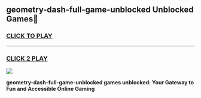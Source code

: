 
## geometry-dash-full-game-unblocked Unblocked Games👋
<h3>
<a href="https://news.freeplayer.one?title=geometry-dash-full-game-unblocked&ref=16F">CLICK TO PLAY</a></h3>
<hr>

<h3>
<a href="https://news.freeplayer.one?title=geometry-dash-full-game-unblocked&ref=16F">CLICK 2 PLAY</a>
  
</h3>

<a href="https://news.freeplayer.one?title=geometry-dash-full-game-unblocked&ref=16F/"><img src="https://clearcache.store/games.png"></a>


**geometry-dash-full-game-unblocked games unblocked: Your Gateway to Fun and Accessible Online Gaming**
